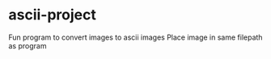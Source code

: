 # ascii-project

Fun program to convert images to ascii images
Place image in same filepath as program
